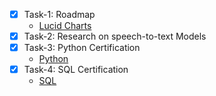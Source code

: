 - [X] Task-1: Roadmap 
  - [Lucid Charts](https://lucid.app/lucidspark/73f85af0-0c18-4d5d-8b83-efec584d5f36/edit?invitationId=inv_340102f1-fe3b-4a0f-bfbf-9c5ab18c2420)
- [X] Task-2: Research on speech-to-text Models 
- [X] Task-3: Python Certification
  - [Python](https://www.hackerrank.com/certificates/8713868db695)
- [X] Task-4: SQL Certification
  - [SQL](https://www.hackerrank.com/certificates/1b4103ba82c6)

